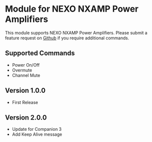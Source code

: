 # Module for NEXO NXAMP Power Amplifiers

This module supports NEXO NXAMP Power Amplifiers. Please submit a feature request on [Github](https://github.com/bitfocus/companion-module-nexo-nxamp/issues) if you require additional commands.

## Supported Commands

- Power On/Off
- Overmute
- Channel Mute

## Version 1.0.0

- First Release

## Version 2.0.0

- Update for Companion 3
- Add Keep Alive message
